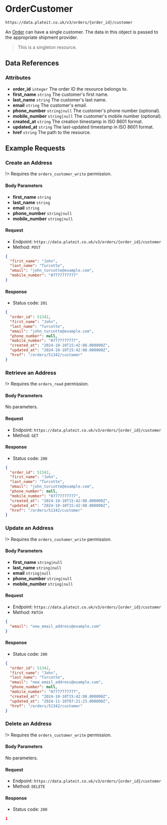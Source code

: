 # OrderCustomer

`https://data.plateit.co.uk/v3/orders/{order_id}/customer`

An [Order](/objects/order.md) can have a single customer. The data in this object is passed to the appropriate shipment provider.

> This is a singleton resource.

## Data References

### Attributes

* **order_id** `integer` The order ID the resource belongs to.
* **first_name** `string` The customer's first name.
* **last_name** `string` The customer's last name.
* **email** `string` The customer's email.
* **phone_number** `string|null` The customer's phone number (optional).
* **mobile_number** `string|null` The customer's mobile number (optional).
* **created_at** `string` The creation timestamp in ISO 8601 format.
* **updated_at** `string` The last-updated timestamp in ISO 8601 format.
* **href** `string` The path to the resource.

## Example Requests

### Create an Address

!> Requires the `orders_customer_write` permission.

<!-- tabs:start -->

#### **Body Parameters**

* **first_name** `string`
* **last_name** `string`
* **email** `string`
* **phone_number** `string|null`
* **mobile_number** `string|null`

#### **Request**

* Endpoint: `https://data.plateit.co.uk/v3/orders/{order_id}/customer`
* Method: `POST`

```json
{
  "first_name": "John",
  "last_name": "Turcotte",
  "email": "john_turcotte@example.com",
  "mobile_number": "07777777777"
}
```

#### **Response**

* Status code: `201`

```json
{
  "order_id": 51342,
  "first_name": "John",
  "last_name": "Turcotte",
  "email": "john_turcotte@example.com",
  "phone_number": null,
  "mobile_number": "07777777777",
  "created_at": "2024-10-10T15:42:08.000000Z",
  "updated_at": "2024-10-10T15:42:08.000000Z",
  "href": "/orders/51342/customer"
}
```

<!-- tabs:end -->

### Retrieve an Address

!> Requires the `orders_read` permission.

<!-- tabs:start -->

#### **Body Parameters**

No parameters.

#### **Request**

* Endpoint: `https://data.plateit.co.uk/v3/orders/{order_id}/customer`
* Method: `GET`

#### **Response**

* Status code: `200`

```json
{
  "order_id": 51342,
  "first_name": "John",
  "last_name": "Turcotte",
  "email": "john_turcotte@example.com",
  "phone_number": null,
  "mobile_number": "07777777777",
  "created_at": "2024-10-10T15:42:08.000000Z",
  "updated_at": "2024-10-10T15:42:08.000000Z",
  "href": "/orders/51342/customer"
}
```

<!-- tabs:end -->

### Update an Address

!> Requires the `orders_customer_write` permission.

<!-- tabs:start -->

#### **Body Parameters**

* **first_name** `string|null`
* **last_name** `string|null`
* **email** `string|null`
* **phone_number** `string|null`
* **mobile_number** `string|null`

#### **Request**

* Endpoint: `https://data.plateit.co.uk/v3/orders/{order_id}/customer`
* Method: `PATCH`

```json
{
  "email": "new_email_address@example.com"
}
```

#### **Response**

* Status code: `200`

```json
{
  "order_id": 51342,
  "first_name": "John",
  "last_name": "Turcotte",
  "email": "new_email_address@example.com",
  "phone_number": null,
  "mobile_number": "07777777777",
  "created_at": "2024-10-10T15:42:08.000000Z",
  "updated_at": "2024-11-10T07:21:23.000000Z",
  "href": "/orders/51342/customer"
}
```

<!-- tabs:end -->

### Delete an Address

!> Requires the `orders_customer_write` permission.

<!-- tabs:start -->

#### **Body Parameters**

No parameters.

#### **Request**

* Endpoint: `https://data.plateit.co.uk/v3/orders/{order_id}/customer`
* Method: `DELETE`

#### **Response**

* Status code: `200`

```json
1
```

<!-- tabs:end -->